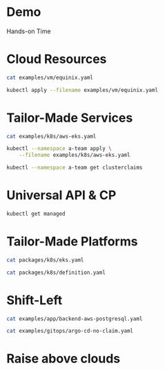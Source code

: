 <!-- .slide: data-background="../img/background/hands-on.jpg" -->
# Demo

<div class="label">Hands-on Time</div>


# Cloud Resources

```bash
cat examples/vm/equinix.yaml

kubectl apply --filename examples/vm/equinix.yaml
```


# Tailor-Made Services

```bash
cat examples/k8s/aws-eks.yaml

kubectl --namespace a-team apply \
    --filename examples/k8s/aws-eks.yaml

kubectl --namespace a-team get clusterclaims
```


# Universal API & CP

```bash
kubectl get managed
```


# Tailor-Made Platforms

```bash
cat packages/k8s/eks.yaml

cat packages/k8s/definition.yaml
```


# Shift-Left

```bash
cat examples/app/backend-aws-postgresql.yaml

cat examples/gitops/argo-cd-no-claim.yaml
```


# Raise above clouds
